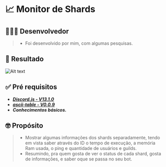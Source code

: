 # 📈 Monitor de Shards

## 👨🏻‍💻 Desenvolvedor

> * Foi desenvolvido por mim, com algumas pesquisas.

## 🎉 Resultado
![Alt text](https://prnt.sc/1rykf50 "ZabbiX Status")

## ✅ Pré requisitos

* [***Discord.js - V13.1.0***](https://discord.js.org/#/)
* [***ascii-table - V0.0.9***](https://www.npmjs.com/package/ascii-table)
* ***Conhecimentos básicos.***

## 🤓 Propósito

> * Mostrar algumas informações dos shards separadamente, tendo em vista saber através do ID o tempo de execução, a memória Ram usada, o ping e quantidade de usuários e guilds.
> * Resumindo, pra quem gosta de ver o status de cada shard, gosta de informações, e saber oque se passa no seu bot.

